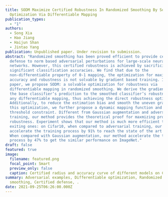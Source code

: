 ```yaml
---
title: SODM Maximize Certified Robustness In Randomized Smoothing By Solvable
  Optimization Via Differentiable Mapping
publication_types:
  - "1"
authors:
  - Song Xia
  - Hao Jiang
  - Haijun Shan
  - Jintao Yang
publication: Unpublished paper. Under revision to submission.
abstract: "Randomized smoothing has been proved efficient to provide certified
  defense to norm based adversarial perturbations for large-scale neural
  networks. However, this certified robustness is achieved by sacrificing
  significant classification accuracies. We find that due to the
  non-differentiable property of 0-1 mapping, the optimization for maximizing
  accuracy and robustness is not solvable by gradient based training. In this
  paper, we propose SODM: a solvable optimization for robustness via
  differentiable mapping in randomized smoothing. We derive the gradient from
  the base classifier’s prediction to the smoothed classifier’s robustness by
  any differentiable mapping, thus achieving the direct robustness optimization.
  Additionally, to reduce the estimation bias and smooth the uneven gradient in
  this optimization, we further propose a dynamic mapping function and maximum
  threshold constraint. Different from Gaussian augmentation and adversarial
  training, our method provides the theoretical proof for maxmizing provable
  robustness. Experiment shows that our method is much more efficient than
  exiting ones: on Cifar10, when compared to adversarial training, our method
  accelerate the training process by 91% to reach the state of the art result.
  When compared with Gaussian augmentation, our method accelerate the training
  process by 47% to get the similar performance on ImageNet."
draft: false
featured: true
image:
  filename: featured.png
  focal_point: Smart
  preview_only: false
  caption: Certified radius and accuracy curve of different models on Cifar10.
summary: Adversarial examples, Differentiable optimization, Randomized
  smoothing, Certified defense, .
date: 2021-09-25T06:26:00.000Z
---
```

